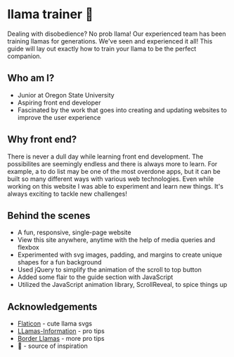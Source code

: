 # llama trainer 🦙 
Dealing with disobedience? No prob llama! Our experienced team has been training llamas for generations. We've seen and experienced it all! This guide will lay out exactly how to train your llama to be the perfect companion.

## Who am I?
* Junior at Oregon State University
* Aspiring front end developer
* Fascinated by the work that goes into creating and updating websites to improve the user experience

## Why front end?
There is never a dull day while learning front end development. The possibilites are seemingly endless and there is always more to learn. For example, a to do list may be one of the most overdone apps, but it can be built so many different ways with various web technologies. Even while working on this website I was able to experiment and learn new things. It's always exciting to tackle new challenges!

## Behind the scenes
* A fun, responsive, single-page website
* View this site anywhere, anytime with the help of media queries and flexbox
* Experimented with svg images, padding, and margins to create unique shapes for a fun background
* Used jQuery to simplify the animation of the scroll to top button
* Added some flair to the guide section with JavaScript
* Utilized the JavaScript animation library, ScrollReveal, to spice things up

## Acknowledgements
* [Flaticon](https://www.flaticon.com/authors/freepik) - cute llama svgs
* [LLamas-Information](http://www.llamas-information.com/llama-training/llama-training-what-you-should-teach-your-llamas/) - pro tips
* [Border Llamas](http://www.borderllamas.com/llama%20training%20tips.htm) - more pro tips
* 🦙 - source of inspiration
